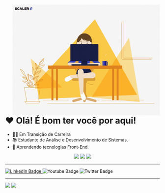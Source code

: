 <img src = "banner.gif" widht = "325px" align = "right">

# ❤ Olá! É bom ter você por aqui!


- 👩‍💻 Em Transição de Carreira 
- 📚 Estudante de Análise e Desenvolvimento de Sistemas.
- 🌱 Aprendendo tecnologias Front-End.
<p align="center">
  <img src="https://user-images.githubusercontent.com/25181517/192158954-f88b5814-d510-4564-b285-dff7d6400dad.png" width='50px'/>
  <img src="https://user-images.githubusercontent.com/25181517/183898674-75a4a1b1-f960-4ea9-abcb-637170a00a75.png" width='50px'/>
  <img src="https://user-images.githubusercontent.com/25181517/117447155-6a868a00-af3d-11eb-9cfe-245df15c9f3f.png" width='50px'/>
</p>

---

<div id="badges">
  <a href = "https://www.linkedin.com/in/amandahatayama/">
    <img src="https://img.shields.io/badge/LinkedIn-blue?style=for-the-badge&logo=linkedin&logoColor=white" alt="LinkedIn Badge"/>
  </a>
  <img src="https://img.shields.io/badge/YouTube-red?style=for-the-badge&logo=youtube&logoColor=white" alt="Youtube Badge"/>
  <img src="https://img.shields.io/badge/Twitter-blue?style=for-the-badge&logo=twitter&logoColor=white" alt="Twitter Badge"/>
</div>

---

<div align = "left">
<img height = "200em" src="https://github-readme-stats.vercel.app/api/top-langs/?username=amanda-hatayama&show_icons=true&theme=bear&count_private=true"/>
<img height = "200em" src="https://github-readme-stats.vercel.app/api?username=Amanda-Hatayama&show_icons=true&show_icons=true&theme=bear&count_private=true" />
</div>
